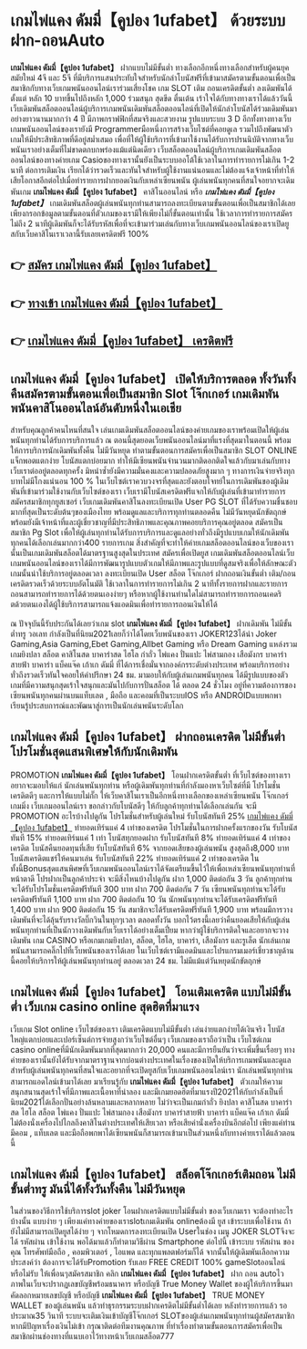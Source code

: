 # เกมไพ่แคง ดัมมี่【คูปอง 1ufabet】  ด้วยระบบฝาก-ถอนAuto

**เกมไพ่แคง ดัมมี่【คูปอง 1ufabet】** ฝากแบบไม่มีขั้นต่ำ  ทางเลือกอีกหนึ่งทางเลือกสำหรับผู้คนยุคสมัยใหม่ 4จี และ 5จี ที่มีบริการแสนประทับใจสำหรับนักล่าโบนัสฟรีที่เข้ามาสมัครตามขั้นตอนเพื่อเป็นสมาชิกกับทางเว็บเกมพนันออนไลน์เราร่วมเสี่ยงโชค เกม SLOT  เติม ถอนเครดิตขั้นต่ำ ลงเดิมพันได้ตั้งแต่ หลัก 10 บาทขึ้นไปถึงหลัก 1,000 ร่วมสนุก สุดขีด ตื่นเต้น เร้าใจได้กับทางทางเราได้แล้ววันนี้เว็บเดิมพันสล็อตออนไลน์ผู้บริการเกมพนันเดิมพันสล็อตออนไลน์ที่เปิดให้นักล่าโบนัสได้ร่วมเดิมพันมาอย่างยาวนานมากกว่า 4 ปี มีภาพกราฟฟิกที่สมจริงและสวยงาม รูปแบบระบบ 3 D
อีกทั้งทางทางเว็บเกมพนันออนไลน์ของเรายังมี Programmerมือหนึ่งการสร้างเว็บไซต์ที่คอยดูเล  รวมไปถึงพัฒนาตัวเกมให้มีประสิทธิภาพที่ดีอยู่สม่ำเสมอ เพื่อที่ให้ผู้ใช้บริการที่เข้ามาใช้งานได้รับการปรนนิบัติจากทางเว็บพนันเราอย่างเต็มที่ไม่ขาดตกบกพร่องแม้แต่นิดเดียว เว็บสล็อตออนไลน์ผู้บริการเกมเดิมพันสล็อตออนไลน์ของทางค่ายเกม Casioของทางเรานั้นยังเป็นระบบออโต้ใช้เวลาในการทำรายการไม่เกิน 1-2 นาที ต่อการเติมเงิน เรียกได้ว่ารวดเร็วและทันใจสำหรับผู้ใช้งานแน่นอนและไม่ต้องแจ้งเจ้าหน้าที่ทำให้เสียโอกาสอีกต่อไปเมื่อทำรายการฝากยอดเงินกับเหล่าเซียนพนัน
ผู้เล่นพนันทุกคนที่สนใจอยากจะเดิมพันเกม **เกมไพ่แคง ดัมมี่【คูปอง 1ufabet】** คาสิโนออนไลน์ หรือ ***เกมไพ่แคง ดัมมี่【คูปอง 1ufabet】*** เกมเดิมพันสล็อตผู้เล่นพนันทุกท่านสามารถลงทะเบียนตามขั้นตอนเพื่อเป็นสมาชิกได้เลยเพียงกรอกข้อมูลตามขั้นตอนที่ตัวเกมของเรามีให้เพียงไม่กี่ขั้นตอนเท่านั้น ใช้เวลาการทำรายการสมัครไม่ถึง 2 นาทีผู้เดิมพันก็จะได้รับรหัสเพื่อที่จะเข้ามาร่วมเล่นกับทางเว็บเกมพนันออนไลน์ของเราเปิดยูสกับเว็บคาสิโนเราเวลานี้รับเลยเครดิตฟรี 100%

## 👉 [สมัคร เกมไพ่แคง ดัมมี่【คูปอง 1ufabet】](https://archa888.com/)
## 👉 [ทางเข้า เกมไพ่แคง ดัมมี่【คูปอง 1ufabet】](https://archa888.com/)
## 👉 [เกมไพ่แคง ดัมมี่【คูปอง 1ufabet】 เครดิตฟรี](https://archa888.com/)

## เกมไพ่แคง ดัมมี่【คูปอง 1ufabet】 เปิดให้บริการตลอด ทั้งวันทั้งคืนสมัครตามขั้นตอนเพื่อเป็นสมาชิก Slot โจ๊กเกอร์ เกมเดิมพันพนันคาสิโนออนไลน์อันดับหนึ่งในเอเชีย

สำหรับคุณลูกค้าคนไหนที่สนใจ เล่นเกมเดิมพันสล็อตออนไลน์ของค่ายเกมของเราพร้อมเปิดให้ผู้เล่นพนันทุกท่านได้รับการบริการแล้ว ณ ตอนนี้สุดยอดเว็บพนันออนไลน์มาที่แรงที่สุดมาในตอนนี้ พร้อมให้การบริการนักเดิมพันทั้งคืน ไม่มีวันหยุด ทำตามขั้นตอนการสมัครเพื่อเป็นสมาชิก SLOT ONLINE แจ็กพอตแตกง่าย โบนัสแตกบ่อยมาก ทำให้มีเซียนพนันจำนวนมากติดอกติดใจแล้วกับมาเล่นกับทางเว็บเราต่ออยู่ตลอดทุกครั้ง มิหนำซ้ำยังมีความมั่นคงและความปลอดภัยสูงมาก ๆ ทางการเงินจ่ายจริงทุกบาทไม่มีโกงแน่นอน 100 % ในเว็บไซต์เราควบวงจรที่สุดและยังตอบโจทย์ในการเดิมพันของผู้เดิมพันที่เข้ามาร่วมใช้งานกับเว็บไซต์ของเรา
เว็บเรามีโบนัสเครดิตฟรีแจกให้กับผู้เล่นที่เข้ามาทำรายการสมัครสมาชิกทุกยูสเซอร์ เว็บเกมเดิมพันคาสิโนลงทะเบียนเปิด User  PG SLOT ที่ได้รับความชื่นชอบมากที่สุดเป็นระดับต้นๆของเมืองไทย พร้อมดูแลและบริการทุกท่านตลอดคืน ไม่มีวันหยุดนักขัตฤกษ์พร้อมยังมีเจ้าหน้าที่และผู้เชี่ยวชาญที่มีประสิทธิภาพและคุณภาพคอยบริการคุณอยู่ตลอด สมัครเป็นสมาชิก  Pg Slot เพื่อให้ผู้เล่นทุกท่านได้รับการบริการและดูแลอย่างทั่วถึงมีรูปแบบเกมให้นักเดิมพันทุกคนได้เลือกเล่นมากกว่า400 รายการเกม
สิ่งสำคัญที่จะทำให้ค่ายเกมสล็อตออนไลน์ของเว็บของเรานั้นเป็นเกมเดิมพันสล็อตได้มาตรฐานสูงสุดในประเทศ สมัครเพื่อเปิดยูส  เกมเดิมพันสล็อตออนไลน์เว็บเกมพนันออนไลน์ของเราได้มีการพัฒนารูปแบบตัวเกมให้มีภาพและรูปแบบที่ดูสมจริงเพื่อให้ลักษณะตัวเกมนั้นน่าใช้บริการอยู่ตลอดเวลา ลงทะเบียนเปิด User สล็อต โจ๊กเกอร์ ฝากถอนเงินขั้นต่ำ เติม/ถอน เครดิตรวดเร็วด้วยระบบอัตโนมัติ ใช้เวลาในการทำรายการไม่เกิน 2 นาทีทั้งรายการฝากและรายการถอนสามารถทำรายการได้ด้วยตนเองง่ายๆ หรือหากผู้ใช้งานท่านใดไม่สามารถทำรายการถอนเคดริตด้วยตนเองได้ผู้ใช้บริการสามารถแจ้งแอดมินเพื่อทำรายการถอนเงินให้ได้

ณ ปัจจุบันนี้รับประกันได้เลยว่าเกม slot  **เกมไพ่แคง ดัมมี่【คูปอง 1ufabet】** ฝากเดิมพัน ไม่มีขั้นต่ำทรู วอเลท กำลังเป็นที่นิยม2021เลยก็ว่าได้โดยเว็บพนันของเรา JOKER123ได้นำ  Joker Gaming,Asia Gaming,Ebet Gaming,Allbet Gaming หรือ Dream Gaming แหล่งรวมเกมยิงปลา สล็อต คาสิโนสด บาคาร่าสด ไฮโล กำถั่ว ไพ่แคง ปั่นแปะ ไพ่สามกอง เสือมังกร บาคาร่าสายฟ้า บาคาร่า แบ็คแจ๊ค เก้าเก ดัมมี่ ที่ได้การเชื่อมั่นจากองค์กรระดับต่างประเทศ พร้อมบริการอย่างทั่วถึงรวดเร็วทันใจคอยให้คำปรึกษา 24 ชม. มามอบให้กับผู้เล่นเกมพนันทุกคน ได้มีรูปแบบของตัวเกมที่มีความสนุกสุดเร้าใจสนุกและมันไปกับการปั่นสล็อต ได้ ตลอด 24 ชั่วโมง อยู่ที่ความต้องการของเซียนพนันทุกคนผ่านบนแท็บเลต , มือถือ และคอมที่เป็นระบบIOS หรือ ANDROIDแบบพกพา เรียนรู้ประสบการณ์และพัฒนาสู่การเป็นนักเล่นพนันระดับโลก

## เกมไพ่แคง ดัมมี่【คูปอง 1ufabet】 ฝากถอนเครดิต ไม่มีขั้นต่ำ โปรโมชั่นสุดแสนพิเศษให้กับนักเดิมพัน

 PROMOTION  **เกมไพ่แคง ดัมมี่【คูปอง 1ufabet】** โอนฝากเครดิตขั้นต่ำ ที่เว็บไซต์ของทางเราอยากจะมอบให้แก่  นักเล่นพนันทุกท่าน หรือผู้เดิมพันทุกท่านที่กำลังมองหาเว็บไซต์ที่มี โปรโมชั่นเครดิตดีๆ และการให้แบบไม่กั๊ก ให้เว็บคาสิโนเราเป็นอีกหนึ่งทางเลือกของเหล่าเซียนพนัน โจ๊กเกอร์เกมมิ่ง เว็บเกมออนไลน์เรา ขอกล่าวกับโบนัสดีๆ ให้กับลูกค้าทุกท่านได้เลือกเล่นกัน จะมี PROMOTION อะไรบ้างไปดูกัน
โปรโมชั่นสำหรับผู้เล่นใหม่ รับโบนัสทันที 25% [เกมไพ่แคง ดัมมี่【คูปอง 1ufabet】](https://archa888.com/) ทำยอดเทิร์นแค่ 4 เท่าของเครดิต
โปรโมชั่นในการฝากครั้งแรกของวัน รับโบนัสทันที 15% ทำยอดเทิร์นแค่ 1 เท่า
โบนัสทุกยอดฝาก รับโบนัสทันที 8% ทำยอดเทิร์นแค่ 4 เท่าของเครดิต
โบนัสคืนยอดทุนที่เสีย รับโบนัสทันที 6% จากยอดเสียของผู้เล่นพนัน สูงสุดถึง8,000 บาท
โบนัสเครดิตแชร์ให้คนมาเล่น รับโบนัสทันที 22% ทำยอดเทิร์นแค่ 2 เท่าของเครดิต
ในทั้งนี้Bonusสุดแสนพิศษที่เว็บเกมพนันออนไลน์เราได้จัดเตรียมขึ้นไว้ให้เพื่อเหล่าเซียนพนันทุกท่านที่หน้าตาดี โปรฝากเป็นลูกค้าประจำ จะมีสิ่งไหนบ้างไปดูกัน
ฝาก 1,000 ติดต่อกัน 3 วัน ลูกค้าทุกท่านจะได้รับโปรโมชั่นเครดิตฟรีทันที 300 บาท
ฝาก 700 ติดต่อกัน 7 วัน เซียนพนันทุกท่านจะได้รับเครดิตฟรีทันที 1,100 บาท
ฝาก 700 ติดต่อกัน 10 วัน นักพนันทุกท่านจะได้รับเครดิตฟรีทันที 1,400 บาท
ฝาก 900 ติดต่อกัน 15 วัน สมาชิกจะได้รับเครดิตฟรีทันที 1,900 บาท
พร้อมมีการวางเดิมพันที่จะได้ลุ้นรับรางวัลบิ๊กวินในทุกๆเวลา ตลอดทั้งวัน บอกไว้ตรงนี้เลยว่าคืนยอดเสียให้กับผู้เล่นพนันทุกท่านที่เป็นนักวางเดิมพันกับเว็บเราได้อย่างเต็มเปี่ยม หากว่าผู้ใช้บริการติดใจและอยากจะวางเดิมพัน เกม CASINO หรือเกมเกมยิงปลา, สล็อต, ไฮโล, บาคาร่า, เสือมังกร และรูเล็ต นักเล่นเกมพนันสามารถคลิ๊กไปที่เว็บพนันของเราได้เลย ในเว็บไซต์เรามีแอดมินและโปรแกรมเมอร์เชี่ยวชาญด้านนี้คอยให้บริการให้ผู้เล่นพนันทุกท่านอยู่ ตลอดเวลา 24 ชม. ไม่มีแม้แต่วันหยุดนักขัตฤกษ์

## เกมไพ่แคง ดัมมี่【คูปอง 1ufabet】 โอนเติมเครดิต แบบไม่มีขั้นต่ำ  เว็บเกม casino online สุดฮิตที่มาแรง

เว็บเกม Slot online เว็บไซต์ของเรา เติมเครดิตแบบไม่มีขั้นต่ำ เล่นง่ายแตกง่ายได้เงินจริง โบนัสใหญ่แตกบ่อยและเปอร์เซ็นต์การจ่ายสูงกว่าเว็บไซต์อื่นๆ เว็บเกมของเราถือว่าเป็น เว็บไซต์เกม casino onlineที่มีนักเดิมพันมากที่สุดมากกว่า 20,000 คนและมีการยืนยันว่าจะเพิ่มขึ้นเรื่อยๆ ทางค่ายของเรานั้นยังได้รับจากมาตราฐานจากบ่อนต่างประเทศในเรื่องของเปิดให้บริการเกมพนันและดูแล สำหรับผู้เล่นพนันทุกคนที่สนใจและอยากที่จะเปิดยูสกับเว็บเกมพนันออนไลน์เรา นักเล่นพนันทุกท่านสามารถแอดไลน์เข้ามาได้เลย
	มาเรียนรู้กับ **เกมไพ่แคง ดัมมี่【คูปอง 1ufabet】** ตัวเกมให้ความสนุกสนานสุดเร้าใจที่มีภาพและเนื้อหาที่น่าลอง และมีเกมยอดฮิตที่มาแรงปี2021ให้กับกำลังเป็นที่นิยม2021ได้เลือกปั่นอย่างล้นหลามและหลากหลาย  ไม่ว่าจะเป็นเกมกำถั่ว  ยิงปลา คาสิโนสด บาคาร่าสด ไฮโล สล็อต ไพ่แคง ปั่นแปะ ไพ่สามกอง เสือมังกร บาคาร่าสายฟ้า บาคาร่า แบ็คแจ๊ค เก้าเก ดัมมี่ ไม่ต้องนั่งเครื่องไปไกลถึงคาสิโนต่างประเทศให้เสียเวลา หรือเสียค่านั่งเครื่องบินอีกต่อไป เพียงแค่ท่านมีคอม , แท็บเลต และมือถือพกพาได้เซียนพนันก็สามารถเข้ามาเป็นส่วนหนึ่งกับทางค่ายเราได้แล้วตอนนี้

## เกมไพ่แคง ดัมมี่【คูปอง 1ufabet】 สล็อตโจ๊กเกอร์เติมถอน ไม่มีขั้นต่ำทรู มันนี่ได้ทั้งวันทั้งคืน ไม่มีวันหยุด

ในส่วนของวิธีการใช้บริการslot joker โอนฝากเครดิตแบบไม่มีขั้นต่ำ ของเว็บเกมเรา จะต้องทำอะไรบ้างนั้น แบบง่าย ๆ เพียงแค่ทางค่ายของเราslotเกมเดิมพัน onlineต้องมี ยูส เข้าระบบเพื่อใช้งาน ถ้ายังไม่มีสามารถเปิดยูสได้ง่าย ๆ จากโหมดการลงทะเบียนเปิด Userในช่อง เมนู JOKER SLOTจึงจะได้ รหัสผ่าน เข้าใช้งาน พอได้มาแล้วก็ทำตามวิธีผ่าน Smartphone ต่อไปนี้
เข้าระบบ รหัสผ่าน  ของคุณ โทรศัพท์มือถือ , คอมพิวเตอร์ , ไอแพด และทุกแพลตฟอร์มก็ได้
จากนั้นให้ผู้เดิมพันเลือกความประสงค์ว่า ต้องการจะได้รับPromotion รับเลย FREE CREDIT 100% gameSlotออนไลน์หรือไม่รับ
ให้เพื่อนๆสมัครสมาชิก คลิก **เกมไพ่แคง ดัมมี่【คูปอง 1ufabet】** ฝาก ถอน autoไว ภาพในเว็บจะปรากฏเลขบัญชีพร้อมธนาคาร หรือบัญชี True Money Wallet ของผู้ให้บริการขึ้นมา
คัดลอกหมายเลขบัญชี หรือบัญชี **เกมไพ่แคง ดัมมี่【คูปอง 1ufabet】** TRUE MONEY WALLET ของผู้เล่นพนัน แล้วทำธุรกรรมระบบฝากเครดิตไม่มีขั้นต่ำได้เลย
หลังทำรายการแล้ว รอประมาณ35 วินาที ระบบจะเติมเงินเข้าบัญชีโจ๊กเกอร์ SLOTของผู้เล่นเกมพนันทุกท่านผู้สมัครสมาชิก
หากมีปัญหาเรื่องเงินไม่เข้า กรุณาติดต่อทีมงานคุณภาพ ที่ทำเรื่องทำตามขั้นตอนการสมัครเพื่อเป็นสมาชิกผ่านช่องทางที่แนบเอาไว้ทางหน้าเว็บเกมสล็อต777


